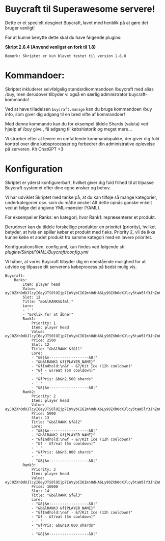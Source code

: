 # Buycraft til Superawesome servere!

Dette er et specielt desginet Buycraft, lavet med henblik på at gøre det bruger venligt!

For at kunne benytte dette skal du have følgende plugins:

**Skript 2.6.4 (Anvend venligst en fork til 1.8)**

`Bemærk: Skriptet er kun blevet testet til version 1.8.8`

# Kommandoer:

Skriptet inkluderer selvfølgelig standardkommandoen /buycraft med alias /buy, men derudover tilbyder vi også en særlig administrator buycraft-kommando!

Ved at have tilladelsen `buycraft.manage` kan du bruge kommandoen /buy info, som giver dig adgang til en bred vifte af kommandoer!

Med denne kommando kan du for eksempel tildele Shards (valuta) ved hjælp af /buy give <spiller> <antal>, få adgang til købshistorik og meget mere...

Vi stræber efter at levere en omfattende kommandopakke, der giver dig fuld kontrol over dine købsprocesser og forbedrer din administrative oplevelse på serveren. Kh ChatGPT <3


# Konfiguration
Skriptet er yderst konfigurerbart, hvilket giver dig fuld frihed til at tilpasse Buycraft-systemet efter dine egne ønsker og behov.

Vi har udviklet Skriptet med tanke på, at du kan tilføje så mange kategorier, underkategorier osv. som du måtte ønske! Alt dette opnås ganske enkelt ved at følge det angivne YML-mønster (YAML).

For eksempel er Ranks: en kategori, hvor Rank1: repræsenterer et produkt.

Derudover kan du tildele forskellige produkter en prioritet (priority), hvilket betyder, at hvis en spiller køber et produkt med f.eks. Priority 2, vil de ikke kunne købe et andet produkt fra samme kategori med en lavere prioritet.

Konfigurationsfilen, config.yml, kan findes ved følgende sti: _plugins/Skript/YAML/Buycraft/config.yml_

Vi håber, at vores Buycraft tilbyder dig en enestående mulighed for at udvide og tilpasse dit serverens købeprocess på bedst mulig vis.
```
Buycraft:
    Ranks:
        Item: player head
        Value: eyJ0ZXh0dXJlcyI6eyJTS0lOIjp7InVybCI6Imh0dHA6Ly90ZXh0dXJlcy5taW5lY3JhZnQubmV0L3RleHR1cmUvZDMwZjcxMDE1NzZmMDQxNmJjZjQ4Yjc2Y2MwMGY2NzI0MmE5OTU2MGI4Yjg5M2MyMGIyMGRjODVjYTYzYjUyNyJ9fX0=
        Slot: 12
        Title: "&b&lRANKS&f&l:"
        Lore:
        - ' '
        - "&7Klik for at åbne!"
        Rank1:
            Priority: 1
            Item: player head
            Value: eyJ0ZXh0dXJlcyI6eyJTS0lOIjp7InVybCI6Imh0dHA6Ly90ZXh0dXJlcy5taW5lY3JhZnQubmV0L3RleHR1cmUvYTc0ZjkxMGNhN2VkNzNkOGM1ZmRjODQ3NmQxYmVkN2FlNGUxOGY4ZTFkZjZiODAwZDE2YjNiZTNkMzNlYmJmYyJ9fX0=
            Price: 2500
            Slot: 12
            Title: "&b&lRANK &f&l1"
            Lore:
            - "&8|&m------------------&8|"
            - "&b&lRANK1 &f{PLAYER_NAME}"
            - "&fIndhold:\n&f - &7/Kit Ice (12h cooldown)"
            - "&f - &7/eat (5m cooldown)"
            - ' '
            - "&fPris: &b&n2.500 shards"
            - ' '
            - "&8|&m------------------&8|"
        Rank2:
            Priority: 2
            Item: player head
            Value: eyJ0ZXh0dXJlcyI6eyJTS0lOIjp7InVybCI6Imh0dHA6Ly90ZXh0dXJlcy5taW5lY3JhZnQubmV0L3RleHR1cmUvYTM1NWMyZmNlNjIyNjM4YTQ2ZWM3ZTk2YTA5N2FjZWIzYjEyM2MwOTU4Y2MxMzExMjY4YWFkYzU2NTkyNDQzOSJ9fX0=
            Price: 5000
            Slot: 13
            Title: "&b&lRANK &f&l2"
            Lore:
            - "&8|&m------------------&8|"
            - "&b&lRANK2 &f{PLAYER_NAME}"
            - "&fIndhold:\n&f - &7/Kit Ice (12h cooldown)"
            - "&f - &7/eat (5m cooldown)"
            - ' '
            - "&fPris: &b&n5.000 shards"
            - ' '
            - "&8|&m------------------&8|"
        Rank3:
            Priority: 3
            Item: player head
            Value: eyJ0ZXh0dXJlcyI6eyJTS0lOIjp7InVybCI6Imh0dHA6Ly90ZXh0dXJlcy5taW5lY3JhZnQubmV0L3RleHR1cmUvNGUyMWQyY2E5MjI3ZmRjMjIwYjMyYTk5OTA4NDNhMzRjN2U5NzVlZWM1OTVkMGYxMzdlMjUwYzE0Y2Q5NzI0NiJ9fX0=
            Price: 10000
            Slot: 14
            Title: "&b&lRANK &f&l3"
            Lore:
            - "&8|&m------------------&8|"
            - "&b&lRANK3 &f{PLAYER_NAME}"
            - "&fIndhold:\n&f - &7/Kit Ice (12h cooldown)"
            - "&f - &7/eat (5m cooldown)"
            - ' '
            - "&fPris: &b&n10.000 shards"
            - ' '
            - "&8|&m------------------&8|"
```
